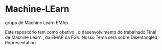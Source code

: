 # Machine-LEarn
grupo de Machine Learn EMAp

Este repositório tem como obetivo , o desenvolvimento do trabalhado Final de Machine Learn , da EMAP da FGV. Nosso Tema será sobre Disentangled Representation 
